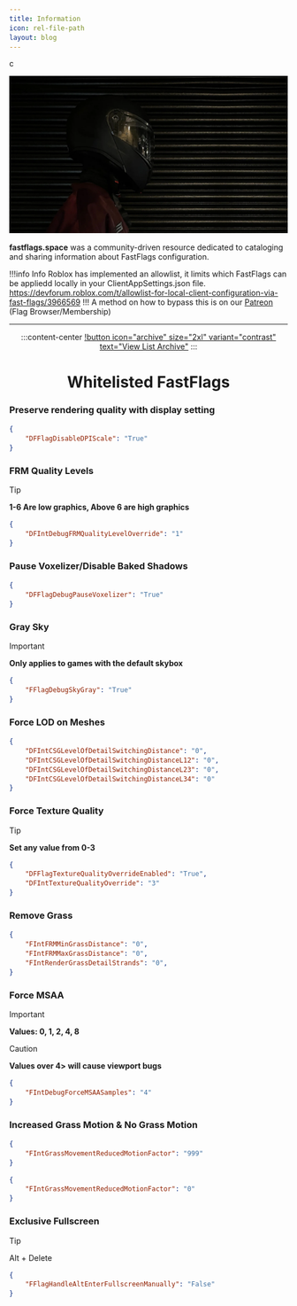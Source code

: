 ```yaml
---
title: Information
icon: rel-file-path
layout: blog
---
```

c
  
<img src="assets/pbc.png" width="768">

**fastflags.space** was a community-driven resource dedicated to cataloging and sharing information about FastFlags configuration.


</div>

!!!info Info
Roblox has implemented an allowlist, it limits which FastFlags can be appliedd locally in your ClientAppSettings.json file. https://devforum.roblox.com/t/allowlist-for-local-client-configuration-via-fast-flags/3966569
!!!
A method on how to bypass this is on our [Patreon](https://www.patreon.com/fastflags) (Flag Browser/Membership)

---

<div align="center">

:::content-center
[!button icon="archive" size="2xl" variant="contrast" text="View List Archive"](https://archive.fastflags.space)
:::

# Whitelisted FastFlags

</div>

### Preserve rendering quality with display setting
```json
{
    "DFFlagDisableDPIScale": "True"
}
```
### FRM Quality Levels
> [!TIP]
> **1-6 Are low graphics, Above 6 are high graphics**
```json
{
    "DFIntDebugFRMQualityLevelOverride": "1"
}
```
### Pause Voxelizer/Disable Baked Shadows
```json
{
    "DFFlagDebugPauseVoxelizer": "True"
}
```
### Gray Sky
> [!IMPORTANT]
> **Only applies to games with the default skybox**
```json
{
    "FFlagDebugSkyGray": "True"
}
```
### Force LOD on Meshes
```json
{
    "DFIntCSGLevelOfDetailSwitchingDistance": "0",
    "DFIntCSGLevelOfDetailSwitchingDistanceL12": "0",
    "DFIntCSGLevelOfDetailSwitchingDistanceL23": "0",
    "DFIntCSGLevelOfDetailSwitchingDistanceL34": "0"
}
```
### Force Texture Quality 
> [!TIP]
> **Set any value from 0-3**
```json
{
    "DFFlagTextureQualityOverrideEnabled": "True",
    "DFIntTextureQualityOverride": "3"
}
```
### Remove Grass
```json
{
    "FIntFRMMinGrassDistance": "0",
    "FIntFRMMaxGrassDistance": "0",
    "FIntRenderGrassDetailStrands": "0",
}
```
### Force MSAA 
> [!IMPORTANT]
> **Values: 0, 1, 2, 4, 8**

> [!CAUTION]
> **Values over 4> will cause viewport bugs**
```json
{
    "FIntDebugForceMSAASamples": "4"
}
```
### Increased Grass Motion & No Grass Motion
```json
{
    "FIntGrassMovementReducedMotionFactor": "999"
}
```
```json
{
    "FIntGrassMovementReducedMotionFactor": "0"
}
```
### Exclusive Fullscreen
> [!TIP]
> Alt + Delete
```json
{
    "FFlagHandleAltEnterFullscreenManually": "False"
}
```
